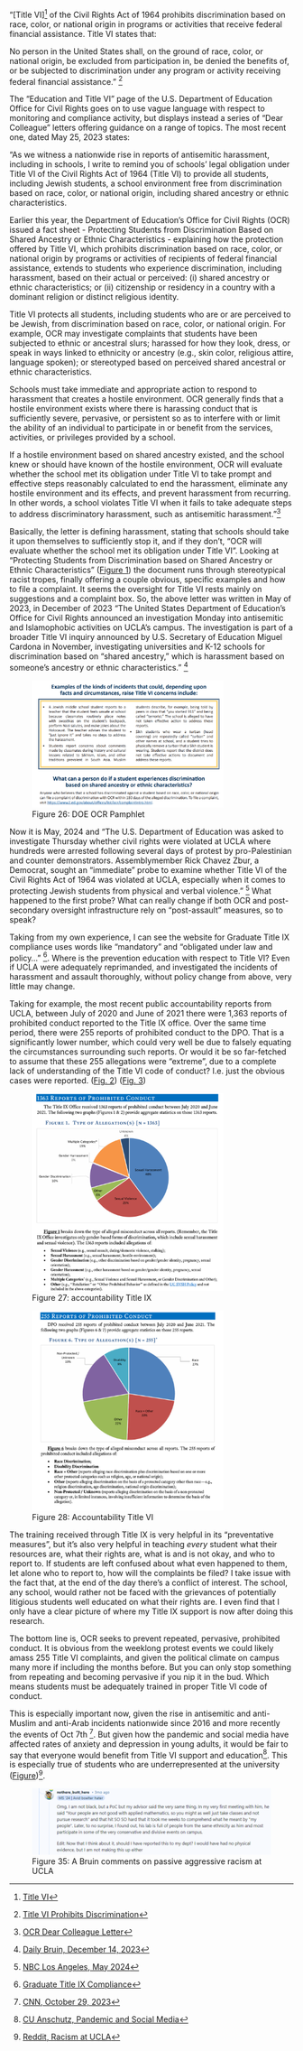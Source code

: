 “[Title VI][^32] of the Civil Rights Act of 1964 prohibits discrimination based on race, color, or national origin in programs or activities that receive federal financial assistance. Title VI states that:

No person in the United States shall, on the ground of race, color, or national origin, be excluded from participation in, be denied the benefits of, or be subjected to discrimination under any program or activity receiving federal financial assistance.” [^33]

The “Education and Title VI” page of the U.S. Department of Education Office for Civil Rights goes on to use vague language with respect to monitoring and compliance activity, but displays instead a series of “Dear Colleague” letters offering guidance on a 
range of topics. The most recent one, dated May 25, 2023 states: 

“As we witness a nationwide rise in reports of antisemitic harassment, including in schools, I write to remind you of schools’ legal obligation under Title VI of the Civil Rights Act of 1964 (Title VI) 
to provide all students, including Jewish students, a school environment free from discrimination based on race, color, or national origin, including shared ancestry or ethnic characteristics.

Earlier this year, the Department of Education’s Office for Civil Rights (OCR) issued a fact sheet - Protecting Students from Discrimination Based on Shared Ancestry or Ethnic Characteristics - explaining how the protection offered by Title VI, which prohibits 
discrimination based on race, color, or national origin by programs or activities of recipients of federal financial assistance, extends to students who experience discrimination, including harassment, based on their actual or perceived: (i) shared ancestry or 
ethnic characteristics; or (ii) citizenship or residency in a country with a dominant religion or distinct religious identity. 

Title VI protects all students, including students who are or are perceived to be Jewish, from discrimination based on race, color, or national origin. For example, OCR may investigate complaints that students have been subjected to ethnic or ancestral slurs; 
harassed for how they look, dress, or speak in ways linked to ethnicity or ancestry (e.g., skin color, religious attire, language spoken); or stereotyped based on perceived shared ancestral or ethnic characteristics. 

Schools must take immediate and appropriate action to respond to harassment that creates a hostile environment. OCR generally finds that a hostile environment exists where there is harassing conduct that is sufficiently severe, pervasive, or persistent 
so as to interfere with or limit the ability of an individual to participate in or benefit from the services, activities, or privileges provided by a school.

If a hostile environment based on shared ancestry existed, and the school knew or should have known of the hostile environment, OCR will evaluate whether the school met its obligation under Title VI to take prompt and effective steps reasonably calculated to 
end the harassment, eliminate any hostile environment and its effects, and prevent harassment from recurring. In other words, a school violates Title VI when it fails to take adequate steps to address discriminatory harassment, such as antisemitic harassment.”[^40]

Basically, the letter is defining harassment, stating that schools should take it upon themselves to sufficiently stop it, and if they don’t, “OCR will evaluate whether the school met its obligation under Title VI”. Looking at “Protecting Students from 
Discrimination based on Shared Ancestry or Ethnic Characteristics” ([Figure 1](##fig:doe-ocr-pamphlet)) the document runs through stereotypical racist tropes, finally offering a couple obvious, specific examples and how to file a complaint. It seems the oversight for Title VI rests mainly 
on suggestions and a complaint box. So, the above letter was written in May of 2023, in December of 2023 “The United States Department of Education’s Office for Civil Rights announced an investigation Monday into antisemitic and Islamophobic activities on UCLA’s campus. 
The investigation is part of a broader Title VI inquiry announced by U.S. Secretary of Education Miguel Cardona in November, investigating universities and K-12 schools for discrimination based on “shared ancestry,” which is harassment based on someone’s ancestry or ethnic
characteristics.” [^34] 

<figure id="fig:doe-ocr-pamphlet">
  <a href="https://www2.ed.gov/about/offices/list/ocr/docs/ocr-factsheet-shared-ancestry-202301.pdf">
    <img src="/images/2024-05-20/policy/doe-ocr-pamphlet.png" 
     alt="DOE OCR Pamphlet" style="width: 80%; height: auto;">
  </a>
  <figcaption>
    Figure 26: DOE OCR Pamphlet
  </figcaption>
</figure>

Now it is May, 2024 and “The U.S. Department of Education was asked to investigate Thursday whether civil rights were violated at UCLA where hundreds were arrested following several days of protest by pro-Palestinian and counter demonstrators. 
Assemblymember Rick Chavez Zbur, a Democrat, sought an “immediate” probe to examine whether Title VI of the Civil Rights Act of 1964 was violated at UCLA, especially when it comes to protecting Jewish students from physical and verbal violence.” [^35] What happened to the 
first probe? What can really change if both OCR and post-secondary oversight infrastructure rely on “post-assault” measures, so to speak?  

Taking from my own experience, I can see the website for Graduate Title IX compliance uses words like “mandatory” and “obligated under law and policy…” [^36]. Where is the prevention education with respect to Title VI? Even if UCLA were adequately reprimanded, and 
investigated the incidents of harassment and assault thoroughly, without policy change from above, very little may change. 

Taking for example, the most recent public accountability reports from UCLA, between July of 2020 and June of 2021 there were 1,363 reports of prohibited conduct reported to the Title IX office. Over the same time period, there were 255 reports of prohibited conduct 
to the DPO. That is a significantly lower number, which could very well be due to falsely equating the circumstances surrounding such reports. Or would it be so far-fetched to assume that these 255 allegations were “extreme”, due to a complete lack of understanding of 
the Title VI code of conduct? I.e. just the obvious cases were reported. ([Fig. 2](##fig:dpo-investigations-title-ix)) ([Fig. 3](##fig:dpo-investigations-title-vi))


<figure id="fig:dpo-investigations-title-ix">
  <a href="https://equity.ucla.edu/accountability/#par">
    <img src="/images/2024-05-20/policy/dpo-investigations-title-9.png" 
     alt="Accountability Title IX" style="width: 80%; height: auto;">
  </a>
  <figcaption>
    Figure 27: accountability Title IX
  </figcaption>
</figure>

<figure id="fig:dpo-investigations-title-vi">
  <a href="https://ucla.app.box.com/s/eyri3lej5htfl7uwkv7huhp9o8y3revo">
    <img src="/images/2024-05-20/policy/dpo-investigations-title-vi.png" 
     alt="DPO Accountability Title VI" style="width: 80%; height: auto;">
  </a>
  <figcaption>
    Figure 28: Accountability Title VI
  </figcaption>
</figure>

The training received through Title IX is very helpful in its “preventative measures”, but it’s also very helpful in teaching *every* student what their resources are, what their rights are, what is and is not okay, and who to report to. If students are left confused 
about what even happened to them, let alone who to report to, how will the complaints be filed? I take issue with the fact that, at the end of the day there’s a conflict of interest. The school, any school, would rather not be faced with the grievances of potentially 
litigious students well educated on what their rights are. I even find that I only have a clear picture of where my Title IX support is now after doing this research. 

The bottom line is, OCR seeks to prevent repeated, pervasive, prohibited conduct. It is obvious from the weeklong protest events we could likely amass 255 Title VI complaints, and given the political climate on campus many more if including the months before. But you 
can only stop something from repeating and becoming pervasive if you nip it in the bud. Which means students must be adequately trained in proper Title VI code of conduct. 

This is especially important now, given the rise in antisemitic and anti-Muslim and anti-Arab incidents nationwide since 2016 and more recently the events of Oct 7th [^37]. But given how the pandemic and social media have affected rates of anxiety and depression in young adults, 
it would be fair to say that everyone would benefit from Title VI support and education[^38]. This is especially true of students who are underrepresented at the university ([Figure](##fig:reddit-black-bruins-2))[^39].

<figure id="fig:reddit-black-bruins-2">
  <a href="LINK_PLACEHOLDER">
    <img src="\images\2024-05-20\policy\reddit-black-bruins-2.png" 
     alt="Graffiti on Royce Hall" style="width: 100%; height: auto;">
  </a>
  <figcaption>
    Figure 35: A Bruin comments on passive aggressive racism at UCLA
  </figcaption>
</figure>

[^32]: [Title VI](https://uscode.house.gov/view.xhtml?req=(title:42%20section:2000d%20edition:prelim)%20OR%20(granuleid:USC-prelim-title42-section2000d)&f=treesort&num=0&edition=prelim)
[^33]: [Title VI Prohibits Discrimination](https://www2.ed.gov/about/offices/list/ocr/docs/hq43e4.html#:~:text=Title%20VI%20of%20the%20Civil%20Rights%20Act%20of%201964%20prohibits,that%20receive%20federal%20financial%20assistance.)
[^34]: [Daily Bruin, December 14, 2023](https://dailybruin.com/2023/12/14/ucla-included-in-title-vi-investigation-over-alleged-ethnic-discrimination)
[^35]: [NBC Los Angeles, May 2024](https://www.nbclosangeles.com/news/local/department-of-education-asked-to-investigate-whether-students-civil-rights-were-violated-at-ucla/3403281/)
[^36]: [Graduate Title IX Compliance](https://grad.ucla.edu/academics/graduate-study/title-ix-compliance-training-for-new-graduate-students/#:~:text=Every%20UC%20graduate%20and%20professional,online%20training%2C%20from%20Vector%20LMS)
[^37]: [CNN, October 29, 2023](https://www.cnn.com/2023/10/29/us/hate-crimes-antisemitism-anti-muslim-dg/index.html)
[^38]: [CU Anschutz, Pandemic and Social Media](https://news.cuanschutz.edu/medicine/how-the-pandemic-changed-childrens-relationships-with-social-media)
[^39]: [Reddit, Racism at UCLA](https://www.reddit.com/r/ucla/comments/1b2xevw/black_bruins_have_you_experienced_racism_from/)
[^40]: [OCR Dear Colleague Letter](https://www2.ed.gov/about/offices/list/ocr/docs/antisemitism-dcl.pdf)